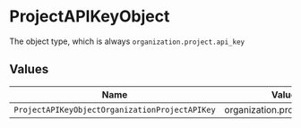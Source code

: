 # ProjectAPIKeyObject

The object type, which is always `organization.project.api_key`


## Values

| Name                                           | Value                                          |
| ---------------------------------------------- | ---------------------------------------------- |
| `ProjectAPIKeyObjectOrganizationProjectAPIKey` | organization.project.api_key                   |